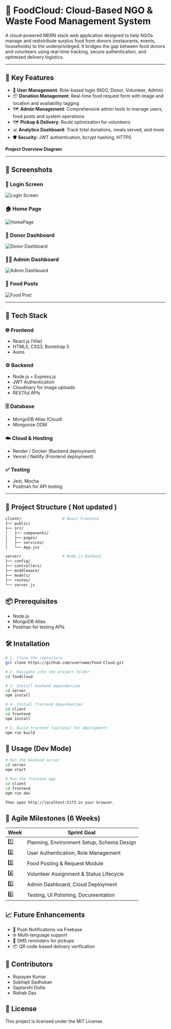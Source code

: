 # 🥗 FoodCloud: Cloud-Based NGO & Waste Food Management System

A cloud-powered MERN stack web application designed to help NGOs manage and redistribute surplus food from donors (restaurants, events, households) to the underprivileged. It bridges the gap between food donors and volunteers using real-time tracking, secure authentication, and optimized delivery logistics.

---

## 🚀 Key Features

- 🔐 **User Management**: Role-based login (NGO, Donor, Volunteer, Admin)
- 📦 **Donation Management**: Real-time food request form with image and location and availability tagging
- 🗺️ **Admin Management**: Comprehensive admin tools to manage users, food posts and system operations
- 🗺️ **Pickup & Delivery**: Route optimization for volunteers
- 📊 **Analytics Dashboard**: Track total donations, meals served, and more
- 🛡️ **Security**: JWT authentication, bcrypt hashing, HTTPS
  
**Project Overview Diagram**


---

## 📸 Screenshots

### 🔐 Login Screen
![Login Screen](images/Login.png)

### 🏠 Home Page
![HomePage](images/HomePage.png)

### 🧑 Donor Dashboard
![Donor Dashboard](images/DonorDB.png)

### 🧑‍💻 Admin Dashboard
![Admin Dashboard](images/AdminDB.png)

### 🥗 Food Posts
![Food Post](images/Foodpost.png)

---

## 🧰 Tech Stack

### 🌐 Frontend
- React.js (Vite)
- HTML5, CSS3, Bootstrap 5
- Axios

### ⚙️ Backend
- Node.js + Express.js
- JWT Authentication
- Cloudinary for image uploads
- RESTful APIs

### 🗄️ Database
- MongoDB Atlas (Cloud)
- Mongoose ODM

### ☁️ Cloud & Hosting
- Render / Docker (Backend deployment)
- Vercel / Netlify (Frontend deployment)

### ✅ Testing
- Jest, Mocha
- Postman for API testing

---

## 📂 Project Structure ( Not updated )

```bash
client/                  # React Frontend
├── public/
├── src/
│   ├── components/
│   ├── pages/
│   ├── services/
│   └── App.jsx

server/                  # Node.js Backend
├── config/
├── controllers/
├── middleware/
├── models/
├── routes/
└── server.js
```

## 📦 Prerequisites

- Node.js
- MongoDB Atlas
- Postman for testing APIs

## 🛠️ Installation

```bash
# 1. Clone the repository
git clone https://github.com/username/Food-Cloud.git

# 2. Navigate into the project folder
cd foodcloud

# 3. Install backend dependencies
cd server
npm install

# 4. Install frontend dependencies
cd client
cd frontend
npm install

# 5. Build frontend (optional for deployment)
npm run build
```
## 🧪 Usage (Dev Mode)

```bash
# Run the backend server
cd server
npm start

# Run the frontend app
cd client
cd frontend
npm run dev

Then open http://localhost:5173 in your browser.
```
## 🧾 Agile Milestones (6 Weeks)

| Week | Sprint Goal                                |
| ---- | ------------------------------------------ |
| 1️⃣  | Planning, Environment Setup, Schema Design |
| 2️⃣  | User Authentication, Role Management       |
| 3️⃣  | Food Posting & Request Module              |
| 4️⃣  | Volunteer Assignment & Status Lifecycle    |
| 5️⃣  | Admin Dashboard, Cloud Deployment          |
| 6️⃣  | Testing, UI Polishing, Documentation       |

## 📈 Future Enhancements

- 🔔 Push Notifications via Firebase
- 🌐 Multi-language support
- 📱 SMS reminders for pickups
- 📦 QR code-based delivery verification

## 🤝 Contributors
- Rupayan Kumar
- Subhajit Sadhukan
- Saptarshi Dutta
- Rishab Das

## 📃 License
This project is licensed under the MIT License.
